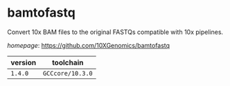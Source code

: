 # bamtofastq

Convert 10x BAM files to the original FASTQs compatible with 10x pipelines.

*homepage*: <https://github.com/10XGenomics/bamtofastq>

version | toolchain
--------|----------
``1.4.0`` | ``GCCcore/10.3.0``
